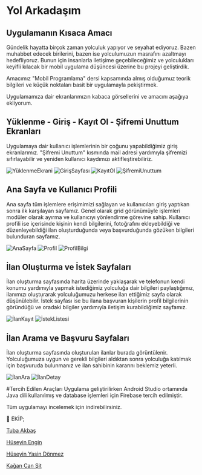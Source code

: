 # Yol Arkadaşım

## Uygulamanın Kısaca Amacı
Gündelik hayatta birçok zaman yolculuk yapıyor ve seyahat ediyoruz. Bazen muhabbet edecek birilerini, bazen ise yolculumuzun masrafını azaltmayı hedefliyoruz. Bunun için insanlarla iletişime geçebileceğimiz ve yolculukları keyifli kılacak bir mobil uygulama düşüncesi üzerine bu projeyi geliştirdik.

Amacımız "Mobil Programlama" dersi kapsamında almış olduğumuz teorik bilgileri ve küçük noktaları basit bir uygulamayla pekiştirmek.

Uygulamamıza dair ekranlarımızın kabaca görsellerini ve amacını aşağıya ekliyorum.

## Yüklenme - Giriş - Kayıt Ol - Şifremi Unuttum Ekranları
Uygulamaya dair kullanıcı işlemlerinin bir çoğunu yapabildiğimiz giriş ekranlarımız. "Şifremi Unuttum" kısmında mail adresi yardımıyla şifremizi sıfırlayabilir ve yeniden kullanıcı kaydımızı aktifleştirebiliriz.

![YüklenmeEkrani](https://github.com/KaganCanSit/MobilProject_YolArkadasim/blob/main/Image/App/10.JPG)
![GirişSayfası](https://github.com/KaganCanSit/MobilProject_YolArkadasim/blob/main/Image/App/00.JPG)
![KayıtOl](https://github.com/KaganCanSit/MobilProject_YolArkadasim/blob/main/Image/App/08.JPG)
![ŞifremiUnuttum](https://github.com/KaganCanSit/MobilProject_YolArkadasim/blob/main/Image/App/09.JPG)

## Ana Sayfa ve Kullanıcı Profili 
Ana sayfa tüm işlemlere erişimimizi sağlayan ve kullanıcıları giriş yaptıkan sonra ilk karşılayan sayfamız. Genel olarak grid görünümüyle işlemleri modüler olarak ayırma ve kullanıcıyı yönlendirme görevine sahip. Kullanıcı profili ise içerisinde kişinin kendi bilgilerini, fotoğrafını ekleyebildiği ve düzenleyebildiği ilan oluşturduğunda veya başvurduğunda gözüken bilgileri bulunduran sayfamız.

![AnaSayfa](https://github.com/KaganCanSit/MobilProject_YolArkadasim/blob/main/Image/App/01.JPG)
![Profil](https://github.com/KaganCanSit/MobilProject_YolArkadasim/blob/main/Image/App/02.JPG)
![ProfilBilgi](https://github.com/KaganCanSit/MobilProject_YolArkadasim/blob/main/Image/App/03.JPG)

## İlan Oluşturma ve İstek Sayfaları
İlan oluşturma sayfasında harita üzerinde yaklaşarak ve telefonun kendi konumu yardımıyla yapmak istediğimiz yolculuğa dair bilgileri paylaştığımız, ilanımızı oluşturarak yolculuğumuzu herkese ilan ettiğimiz sayfa olarak düşünülebilir. İstek sayfası ise bu ilana başvuran kişilerin profil bilgilerinin göründüğü ve oradaki bilgiler yardımıyla iletişim kurabildiğimiz sayfamız.

![İlanKayıt](https://github.com/KaganCanSit/MobilProject_YolArkadasim/blob/main/Image/App/04.JPG)
![İstekListesi](https://github.com/KaganCanSit/MobilProject_YolArkadasim/blob/main/Image/App/06.JPG)


## İlan Arama ve Başvuru Sayfaları
İlan oluşturma sayfasında oluşturulan ilanlar burada görüntülenir. Yolculuğumuza uygun ve gerekli bilgileri aldıktan sonra yolculuğa katılmak için başvuruda bulunmanız ve ilan sahibinin kararını beklemiz yeterli.

![İlanAra](https://github.com/KaganCanSit/MobilProject_YolArkadasim/blob/main/Image/App/05.JPG)
![İlanDetay](https://github.com/KaganCanSit/MobilProject_YolArkadasim/blob/main/Image/App/07.JPG)



#Tercih Edilen Araçları
Uygulama geliştirilirken Android Studio ortamında Java dili kullanılmış ve database işlemleri için Firebase tercih edilmiştir. 

Tüm uygulamayı incelemek için indirebilirsiniz.


<aside>
📌 EKİP;
  
[Tuba Akbaş](https://github.com/tubakbas)

[Hüseyin Engin](https://github.com/huseyin0709) 

[Hüseyin Yasin Dönmez](https://github.com/hydonmez) 

[Kağan Can Şit](https://github.com/KaganCanSit)
</aside>
